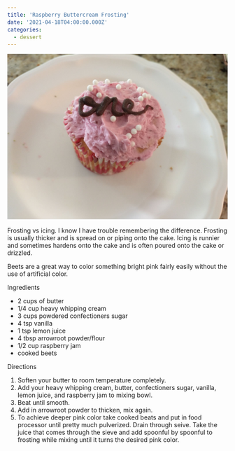 ```yaml
---
title: 'Raspberry Buttercream Frosting'
date: '2021-04-18T04:00:00.000Z'
categories:
  - dessert
---
```

![](/assets/images/raspberry_buttercream_frosting.jpg)

Frosting vs icing. I know I have trouble remembering the difference. Frosting is
usually thicker and is spread on or piping onto the cake. Icing is runnier and
sometimes hardens onto the cake and is often poured onto the cake or drizzled.

Beets are a great way to color something bright pink fairly easily without the
use of artificial color.

Ingredients

* 2 cups of butter
* 1/4 cup heavy whipping cream
* 3 cups powdered confectioners sugar
* 4 tsp vanilla
* 1 tsp lemon juice
* 4 tbsp arrowroot powder/flour
* 1/2 cup raspberry jam
* cooked beets

Directions

1. Soften your butter to room temperature completely.
2. Add your heavy whipping cream, butter, confectioners sugar, vanilla, lemon
   juice, and raspberry jam to mixing bowl.
3. Beat until smooth.
4. Add in arrowroot powder to thicken, mix again.
5. To achieve deeper pink color take cooked beats and put in food processor
   until pretty much pulverized. Drain through seive. Take the juice that comes
   through the sieve and add spoonful by spoonful to frosting while mixing
   until it turns the desired pink color.


